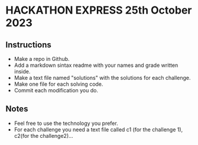 # HACKATHON EXPRESS 25th October 2023

## Instructions
- Make a repo in Github.
- Add a markdown sintax readme with your names and grade written inside.
- Make a text file named "solutions" with the solutions for each challenge.
- Make one file for each solving code.
- Commit each modification you do.

## Notes
- Feel free to use the technology you prefer.
- For each challenge you need a text file called c1 (for the challenge 1), c2(for the challenge2)...